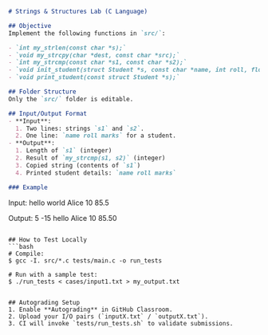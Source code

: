 ```markdown
# Strings & Structures Lab (C Language)

## Objective
Implement the following functions in `src/`:

- `int my_strlen(const char *s);`
- `void my_strcpy(char *dest, const char *src);`
- `int my_strcmp(const char *s1, const char *s2);`
- `void init_student(struct Student *s, const char *name, int roll, float marks);`
- `void print_student(const struct Student *s);`

## Folder Structure
Only the `src/` folder is editable.

## Input/Output Format
- **Input**:
  1. Two lines: strings `s1` and `s2`.
  2. One line: `name roll marks` for a student.
- **Output**:
  1. Length of `s1` (integer)
  2. Result of `my_strcmp(s1, s2)` (integer)
  3. Copied string (contents of `s1`)
  4. Printed student details: `name roll marks`

### Example
```
Input:
hello
world
Alice 10 85.5

Output:
5
-15
hello
Alice 10 85.50
```

## How to Test Locally
```bash
# Compile:
$ gcc -I. src/*.c tests/main.c -o run_tests

# Run with a sample test:
$ ./run_tests < cases/input1.txt > my_output.txt


## Autograding Setup
1. Enable **Autograding** in GitHub Classroom.
2. Upload your I/O pairs (`inputX.txt` / `outputX.txt`).
3. CI will invoke `tests/run_tests.sh` to validate submissions.
```
